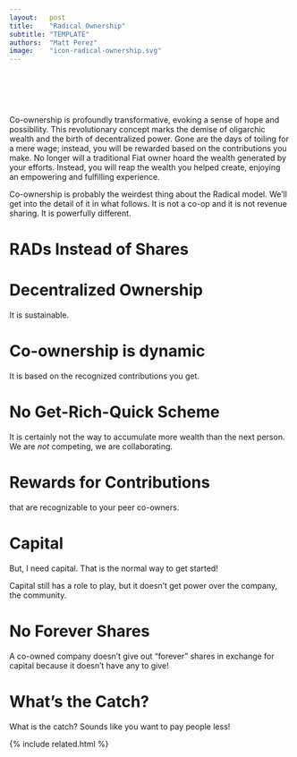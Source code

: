```yaml
---
layout:   post
title:    "Radical Ownership"
subtitle: "TEMPLATE"
authors:  "Matt Perez"
image:    "icon-radical-ownership.svg"
---
```


<div style='display:none;'>
 <p></p>
</div>

<h1>&nbsp;</h1>
 <p>Co-ownership is profoundly transformative, evoking a sense of hope and possibility. This revolutionary concept marks the demise of oligarchic wealth and the birth of decentralized power. Gone are the days of toiling for a mere wage; instead, you will be rewarded based on the contributions you make. No longer will a traditional <span class='_paradigm'>Fiat</span> owner hoard the wealth generated by your efforts. Instead, you will reap the wealth you helped create, enjoying an empowering and fulfilling experience.</p>
 <p>Co-ownership is probably the weirdest thing about the <span class='_paradigm'>Radical</span> model. We&rsquo;ll get into the detail of it in what follows. It is not a co-op and it is not revenue sharing. It is powerfully different.</p>

<h1>RADs Instead of Shares</h1>
 <p></p>
 <p></p>

<h1>Decentralized Ownership</h1>
 <p>It is sustainable.</p>
 <p></p>

<h1>Co-ownership is dynamic</h1>
 <p>It is based on the recognized contributions you get.</p>
 <p></p>

<h1>No Get-Rich-Quick Scheme</h1>
 <p>It is certainly not the way to accumulate more wealth than the next person. We are <em>not</em> competing, we are collaborating.</p>
 <p></p>

<h1>Rewards for Contributions</h1>
 <p>that are recognizable to your peer co-owners.</p>
 <p></p>

<h1>Capital</h1>
 <p><span class='_quotespan'>But, I need capital. That is the normal way to get started!</span></p>
 <p>Capital still has a role to play, but it doesn&rsquo;t get power over the company, the community.</p>
 <p></p>

<h1>No Forever Shares</h1>
 <p>A co-owned company doesn&rsquo;t give out &ldquo;forever&rdquo; shares in exchange for capital because it doesn&rsquo;t have any to give!</p>
 <p></p>

<h1>What&rsquo;s the Catch?</h1>
 <p>What is the catch? Sounds like you want to pay people less!</p>
 <p></p>

{% include related.html %}